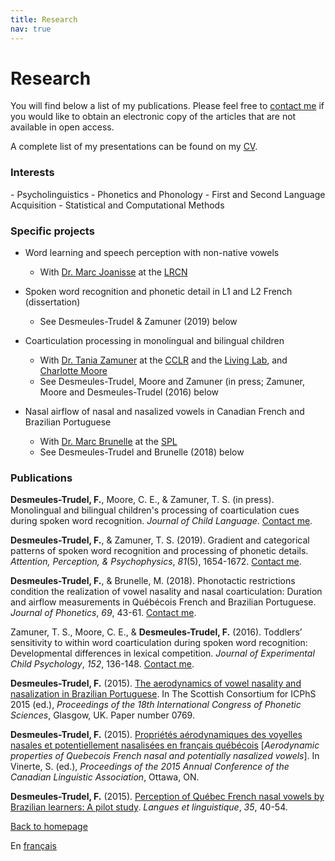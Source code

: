 ```yaml
---
title: Research
nav: true
---
```


<h1>Research</h1>

You will find below a list of my publications. Please feel free to [contact me](mailto:fdesmeul@uwo.ca) if you would like to obtain an electronic copy of the articles that are not available in open access.

A complete list of my presentations can be found on my [CV](https://felixdtrudel.github.io/CVeng.pdf).

<h3>Interests</h3>
- Psycholinguistics
- Phonetics and Phonology
- First and Second Language Acquisition
- Statistical and Computational Methods

<h3>Specific projects</h3>

- Word learning and speech perception with non-native vowels
  - With [Dr. Marc Joanisse](http://publish.uwo.ca/~marcj/) at the [LRCN](http://www.psychology.uwo.ca/lrcn/)

- Spoken word recognition and phonetic detail in L1 and L2 French (dissertation)
  - See Desmeules-Trudel & Zamuner (2019) below

- Coarticulation processing in monolingual and bilingual children
  - With [Dr. Tania Zamuner](http://artsites.uottawa.ca/zamuner/?lang=en) at the [CCLR](http://cclren.weebly.com/) and the [Living Lab](https://uottawalivinglab.weebly.com), and [Charlotte Moore](https://psychandneuro.duke.edu/people/charlotte-moore)
  - See Desmeules-Trudel, Moore and Zamuner (in press; Zamuner, Moore and Desmeules-Trudel (2016) below

- Nasal airflow of nasal and nasalized vowels in Canadian French and Brazilian Portuguese
  - With [Dr. Marc Brunelle](http://aix1.uottawa.ca/~mbrunell/) at the [SPL](http://artsites.uottawa.ca/spl-lss/en/)
  - See Desmeules-Trudel and Brunelle (2018) below

<h3>Publications</h3>


**Desmeules-Trudel, F.**, Moore, C. E., & Zamuner, T. S. (in press). Monolingual and bilingual children's processing of coarticulation cues during spoken word recognition. _Journal of Child Language_.  [Contact me](mailto:fdesmeul@uwo.ca).

**Desmeules-Trudel, F.**, & Zamuner, T. S. (2019). Gradient and categorical patterns of spoken word recognition and processing of phonetic details. _Attention, Perception, & Psychophysics_, _81_(5), 1654-1672. [Contact me](mailto:fdesmeul@uwo.ca).

**Desmeules-Trudel, F.**, & Brunelle, M. (2018). Phonotactic restrictions condition the realization of vowel nasality and nasal coarticulation: Duration and airflow measurements in Québécois French and Brazilian Portuguese. _Journal of Phonetics_, _69_, 43-61. [Contact me](mailto:fdesmeul@uwo.ca).
  
Zamuner, T. S., Moore, C. E., & **Desmeules-Trudel, F.** (2016). Toddlers’ sensitivity to within word coarticulation during spoken word recognition: Developmental differences in lexical competition. _Journal of Experimental Child Psychology_, _152_, 136-148. [Contact me](mailto:fdesmeul@uwo.ca).

**Desmeules-Trudel, F.** (2015). [The aerodynamics of vowel nasality and nasalization in Brazilian Portuguese](https://www.internationalphoneticassociation.org/icphs-proceedings/ICPhS2015/Papers/ICPHS0769.pdf). In The Scottish Consortium for ICPhS 2015 (ed.), _Proceedings of the 18th International Congress of Phonetic Sciences_, Glasgow, UK. Paper number 0769.

**Desmeules-Trudel, F.** (2015). [Propriétés aérodynamiques des voyelles nasales et potentiellement nasalisées en français québécois](http://cla-acl.ca/wp-content/uploads/DesmeulesTrudel-2015.pdf) [_Aerodynamic properties of Quebecois French nasal and potentially nasalized vowels_]. In Vinerte, S. (ed.), _Proceedings of the 2015 Annual Conference of the Canadian Linguistic Association_, Ottawa, ON.

**Desmeules-Trudel, F.** (2015). [Perception of Québec French nasal vowels by Brazilian learners: A pilot study](http://www.lli.ulaval.ca/fileadmin/llt/fichiers/recherche/revue_LL/vol35/F.Desmeules-Trudel.pdf). _Langues et linguistique_, _35_, 40-54.

[Back to homepage](https://felixdtrudel.github.io/index.html)

En [français](https://felixdtrudel.github.io/fr/recherche.html)
